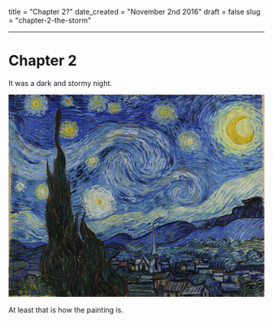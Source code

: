 title = "Chapter 2?"
date_created = "November 2nd 2016"
draft = false
slug = "chapter-2-the-storm"

---

# Chapter 2

It was a dark and stormy night.

![Starry Night by Van Gogh](/assets/img/starrynight.jpg)

At least that is how the painting is.
